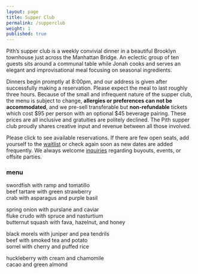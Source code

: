 ```yaml
---
layout: page
title: Supper Club
permalink: /supperclub
weight: 1
published: true
---
```

<script src='https://js.tito.io/v1' async></script>
<script>TitoDevelopmentMode = true</script>
Pith’s supper club is a weekly convivial dinner in a beautiful Brooklyn townhouse just across the Manhattan Bridge. An eclectic group of ten guests sits around a communal table while Jonah cooks and serves an elegant and improvisational meal focusing on seasonal ingredients.  

Dinners begin promptly at 8:00pm, and our address is given after successfully making a reservation. Please expect the meal to last roughly three hours. Because of the small and infrequent nature of the supper club, the menu is subject to change, **allergies or preferences can not be accommodated**, and we pre-sell transferable but **non-refundable** tickets which cost $95 per person with an optional $45 beverage pairing. These prices are all inclusive and gratuities are politely declined. The Pith supper club proudly shares creative input and revenue between all those involved.  

Please click <tito-button event="pith/supper-club"></tito-button> to see available reservations. If there are few open seats, add yourself to the [waitlist](http://eepurl.com/bZ8dIf) or check again soon as new dates are added frequently. We always welcome [inquiries](mailto:inquiries@pith.space) regarding buyouts, events, or offsite parties.  

### menu
swordfish with ramp and tomatillo      
beef tartare with green strawberry  
crab with asparagus and purple basil  

spring onion with purslane and caviar  
fluke crudo with spruce and nasturtium  
butternut squash with fava, hazelnut, and honey  
  
black morels with juniper and pea tendrils  
beef with smoked tea and potato  
sorrel with cherry and puffed rice
  
huckleberry with cream and chamomile  
cacao and green almond 
